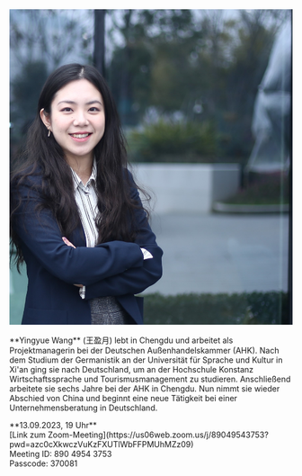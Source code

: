 <div class="row">
  <img class="img-left" src="images/wang_yingyue.jpg"/>

  <p class="text-right" markdown="1">
**Yingyue Wang** (王盈月) lebt in Chengdu und arbeitet als Projektmanagerin bei der Deutschen Außenhandelskammer (AHK). Nach dem Studium der Germanistik an der Universität für Sprache und Kultur in Xi'an ging sie nach Deutschland, um an der Hochschule Konstanz Wirtschaftssprache und Tourismusmanagement zu studieren. Anschließend arbeitete sie sechs Jahre bei der AHK in Chengdu. Nun nimmt sie wieder Abschied von China und beginnt eine neue Tätigkeit bei einer Unternehmensberatung in Deutschland.
  </p>
  <p class="text-right" markdown="1">
  **13.09.2023, 19 Uhr**<br>[Link zum Zoom-Meeting](https://us06web.zoom.us/j/89049543753?pwd=azc0cXkwczVuKzFXUTlWbFFPMUhMZz09)<br>Meeting ID: 890 4954 3753<br>Passcode: 370081
  </p>
</div>
